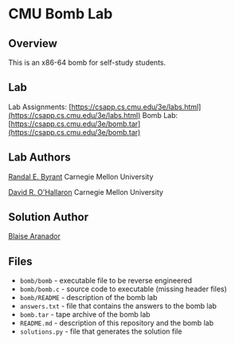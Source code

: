 # CMU Bomb Lab

## Overview

This is an x86-64 bomb for self-study students. 


## Lab

Lab Assignments: [https://csapp.cs.cmu.edu/3e/labs.html](https://csapp.cs.cmu.edu/3e/labs.html)
Bomb Lab: [https://csapp.cs.cmu.edu/3e/bomb.tar](https://csapp.cs.cmu.edu/3e/bomb.tar)


## Lab Authors

[Randal E. Byrant](http://www.cs.cmu.edu/~bryant)
Carnegie Mellon University

[David R. O'Hallaron](http://www.cs.cmu.edu/~droh)
Carnegie Mellon University


## Solution Author

[Blaise Aranador](https://invictus808.com/)


## Files

- `bomb/bomb` - executable file to be reverse engineered
- `bomb/bomb.c` - source code to executable (missing header files)
- `bomb/README` - description of the bomb lab
- `answers.txt` - file that contains the answers to the bomb lab
- `bomb.tar` - tape archive of the bomb lab
- `README.md` - description of this repository and the bomb lab
- `solutions.py` - file that generates the solution file
